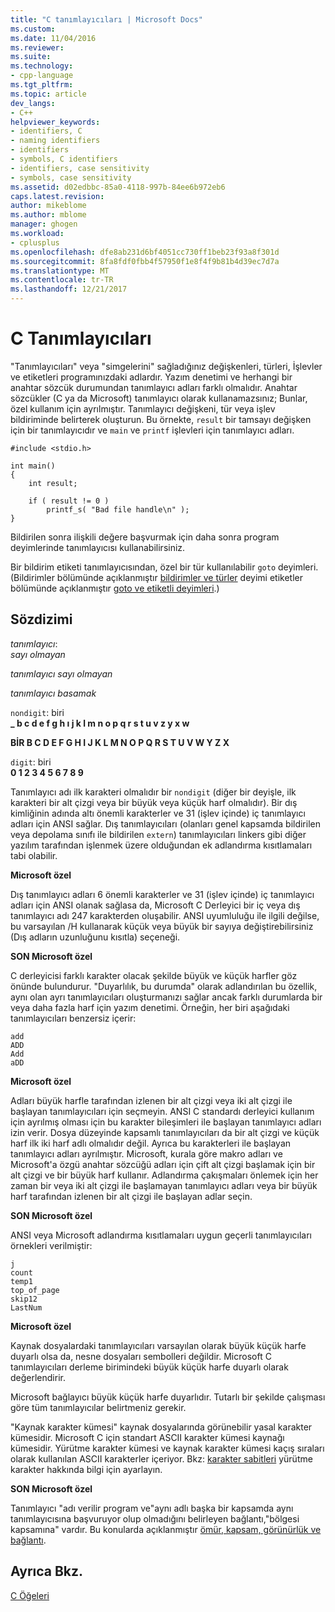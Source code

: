 ```yaml
---
title: "C tanımlayıcıları | Microsoft Docs"
ms.custom: 
ms.date: 11/04/2016
ms.reviewer: 
ms.suite: 
ms.technology:
- cpp-language
ms.tgt_pltfrm: 
ms.topic: article
dev_langs:
- C++
helpviewer_keywords:
- identifiers, C
- naming identifiers
- identifiers
- symbols, C identifiers
- identifiers, case sensitivity
- symbols, case sensitivity
ms.assetid: d02edbbc-85a0-4118-997b-84ee6b972eb6
caps.latest.revision: 
author: mikeblome
ms.author: mblome
manager: ghogen
ms.workload:
- cplusplus
ms.openlocfilehash: dfe8ab231d6bf4051cc730ff1beb23f93a8f301d
ms.sourcegitcommit: 8fa8fdf0fbb4f57950f1e8f4f9b81b4d39ec7d7a
ms.translationtype: MT
ms.contentlocale: tr-TR
ms.lasthandoff: 12/21/2017
---
```

# <a name="c-identifiers"></a>C Tanımlayıcıları
"Tanımlayıcıları" veya "simgelerini" sağladığınız değişkenleri, türleri, İşlevler ve etiketleri programınızdaki adlardır. Yazım denetimi ve herhangi bir anahtar sözcük durumundan tanımlayıcı adları farklı olmalıdır. Anahtar sözcükler (C ya da Microsoft) tanımlayıcı olarak kullanamazsınız; Bunlar, özel kullanım için ayrılmıştır. Tanımlayıcı değişkeni, tür veya işlev bildiriminde belirterek oluşturun. Bu örnekte, `result` bir tamsayı değişken için bir tanımlayıcıdır ve `main` ve `printf` işlevleri için tanımlayıcı adları.  
  
```  
#include <stdio.h>  
  
int main()  
{  
    int result;  
  
    if ( result != 0 )  
        printf_s( "Bad file handle\n" );  
}  
```  
  
 Bildirilen sonra ilişkili değere başvurmak için daha sonra program deyimlerinde tanımlayıcısı kullanabilirsiniz.  
  
 Bir bildirim etiketi tanımlayıcısından, özel bir tür kullanılabilir `goto` deyimleri. (Bildirimler bölümünde açıklanmıştır [bildirimler ve türler](../c-language/declarations-and-types.md) deyimi etiketler bölümünde açıklanmıştır [goto ve etiketli deyimleri](../c-language/goto-and-labeled-statements-c.md).)  
  
## <a name="syntax"></a>Sözdizimi  
 *tanımlayıcı*:  
 *sayı olmayan*  
  
 *tanımlayıcı sayı olmayan*  
  
 *tanımlayıcı basamak*  
  
 `nondigit`: biri  
 **_ b c d e f g h ı j k l m n o p q r s t u v z y x w**  
  
 **BİR B C D E F G H I J K L M N O P Q R S T U V W Y Z X**  
  
 `digit`: biri  
 **0 1 2 3 4 5 6 7 8 9**  
  
 Tanımlayıcı adı ilk karakteri olmalıdır bir `nondigit` (diğer bir deyişle, ilk karakteri bir alt çizgi veya bir büyük veya küçük harf olmalıdır). Bir dış kimliğinin adında altı önemli karakterler ve 31 (işlev içinde) iç tanımlayıcı adları için ANSI sağlar. Dış tanımlayıcıları (olanları genel kapsamda bildirilen veya depolama sınıfı ile bildirilen `extern`) tanımlayıcıları linkers gibi diğer yazılım tarafından işlenmek üzere olduğundan ek adlandırma kısıtlamaları tabi olabilir.  
  
 **Microsoft özel**  
  
 Dış tanımlayıcı adları 6 önemli karakterler ve 31 (işlev içinde) iç tanımlayıcı adları için ANSI olanak sağlasa da, Microsoft C Derleyici bir iç veya dış tanımlayıcı adı 247 karakterden oluşabilir. ANSI uyumluluğu ile ilgili değilse, bu varsayılan /H kullanarak küçük veya büyük bir sayıya değiştirebilirsiniz (Dış adların uzunluğunu kısıtla) seçeneği.  
  
 **SON Microsoft özel**  
  
 C derleyicisi farklı karakter olacak şekilde büyük ve küçük harfler göz önünde bulundurur. "Duyarlılık, bu durumda" olarak adlandırılan bu özellik, aynı olan ayrı tanımlayıcıları oluşturmanızı sağlar ancak farklı durumlarda bir veya daha fazla harf için yazım denetimi. Örneğin, her biri aşağıdaki tanımlayıcıları benzersiz içerir:  
  
```  
add  
ADD  
Add  
aDD  
```  
  
 **Microsoft özel**  
  
 Adları büyük harfle tarafından izlenen bir alt çizgi veya iki alt çizgi ile başlayan tanımlayıcıları için seçmeyin. ANSI C standardı derleyici kullanım için ayrılmış olması için bu karakter bileşimleri ile başlayan tanımlayıcı adları izin verir. Dosya düzeyinde kapsamlı tanımlayıcıları da bir alt çizgi ve küçük harf ilk iki harf adlı olmalıdır değil. Ayrıca bu karakterleri ile başlayan tanımlayıcı adları ayrılmıştır. Microsoft, kurala göre makro adları ve Microsoft'a özgü anahtar sözcüğü adları için çift alt çizgi başlamak için bir alt çizgi ve bir büyük harf kullanır. Adlandırma çakışmaları önlemek için her zaman bir veya iki alt çizgi ile başlamayan tanımlayıcı adları veya bir büyük harf tarafından izlenen bir alt çizgi ile başlayan adlar seçin.  
  
 **SON Microsoft özel**  
  
 ANSI veya Microsoft adlandırma kısıtlamaları uygun geçerli tanımlayıcıları örnekleri verilmiştir:  
  
```  
j  
count  
temp1  
top_of_page  
skip12  
LastNum  
```  
  
 **Microsoft özel**  
  
 Kaynak dosyalardaki tanımlayıcıları varsayılan olarak büyük küçük harfe duyarlı olsa da, nesne dosyaları sembolleri değildir. Microsoft C tanımlayıcıları derleme birimindeki büyük küçük harfe duyarlı olarak değerlendirir.  
  
 Microsoft bağlayıcı büyük küçük harfe duyarlıdır. Tutarlı bir şekilde çalışması göre tüm tanımlayıcılar belirtmeniz gerekir.  
  
 "Kaynak karakter kümesi" kaynak dosyalarında görünebilir yasal karakter kümesidir. Microsoft C için standart ASCII karakter kümesi kaynağı kümesidir. Yürütme karakter kümesi ve kaynak karakter kümesi kaçış sıraları olarak kullanılan ASCII karakterler içeriyor. Bkz: [karakter sabitleri](../c-language/c-character-constants.md) yürütme karakter hakkında bilgi için ayarlayın.  
  
 **SON Microsoft özel**  
  
 Tanımlayıcı "adı verilir program ve"aynı adlı başka bir kapsamda aynı tanımlayıcısına başvuruyor olup olmadığını belirleyen bağlantı,"bölgesi kapsamına" vardır. Bu konularda açıklanmıştır [ömür, kapsam, görünürlük ve bağlantı](../c-language/lifetime-scope-visibility-and-linkage.md).  
  
## <a name="see-also"></a>Ayrıca Bkz.  
 [C Öğeleri](../c-language/elements-of-c.md)